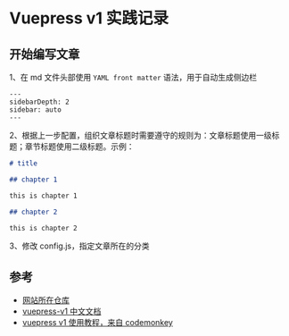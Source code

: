 # Vuepress v1 实践记录

## 开始编写文章

1、在 md 文件头部使用 `YAML front matter` 语法，用于自动生成侧边栏

```
---
sidebarDepth: 2
sidebar: auto
---
```

2、根据上一步配置，组织文章标题时需要遵守的规则为：文章标题使用一级标题；章节标题使用二级标题。示例：

```markdown
# title

## chapter 1

this is chapter 1

## chapter 2

this is chapter 2
```

3、修改 config.js，指定文章所在的分类

## 参考

- [网站所在仓库](https://gitee.com/egu0/ops)
- [vuepress-v1 中文文档](https://v1.vuepress.vuejs.org/zh/guide/)
- [vuepress v1 使用教程，来自 codemonkey](https://www.youtube.com/playlist?list=PLGR7Axzvu1uyrMhld39BK1BqP7ncPkTaV)
